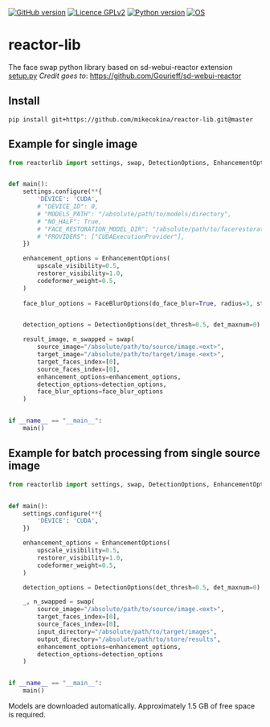 [![GitHub version](https://img.shields.io/badge/version-0.1.dev0-yellow.svg)](https://github.com/mikecokina/reactor-lib)
[![Licence GPLv2](https://img.shields.io/badge/license-GNU/GPLv3-blue.svg)](https://www.gnu.org/licenses/gpl-3.0.html)
[![Python version](https://img.shields.io/badge/python-3.10|3.11-orange.svg)](https://www.python.org/doc/versions/)
[![OS](https://img.shields.io/badge/os-Linux-magenta.svg)](https://www.gnu.org/gnu/linux-and-gnu.html)


# reactor-lib

The face swap python library based on sd-webui-reactor extension 
[setup.py](setup.py)
*Credit goes to*: https://github.com/Gourieff/sd-webui-reactor

## Install

`pip install git+https://github.com/mikecokina/reactor-lib.git@master`


## Example for single image

```python
from reactorlib import settings, swap, DetectionOptions, EnhancementOptions, FaceBlurOptions


def main():
    settings.configure(**{
        'DEVICE': 'CUDA',
        # "DEVICE_ID": 0,
        # "MODELS_PATH": "/absolute/path/to/models/directory",
        # "NO_HALF": True,
        # "FACE_RESTORATION_MODEL_DIR": "/absolute/path/to/facerestoration/model/directory",
        # "PROVIDERS": ["CUDAExecutionProvider"],
    })

    enhancement_options = EnhancementOptions(
        upscale_visibility=0.5,
        restorer_visibility=1.0,
        codeformer_weight=0.5,
    )
    
    face_blur_options = FaceBlurOptions(do_face_blur=True, radius=3, strength=0.3)


    detection_options = DetectionOptions(det_thresh=0.5, det_maxnum=0)

    result_image, n_swapped = swap(
        source_image="/absolute/path/to/source/image.<ext>",
        target_image="/absolute/path/to/target/image.<ext>",
        target_faces_index=[0],
        source_faces_index=[0],
        enhancement_options=enhancement_options,
        detection_options=detection_options,
        face_blur_options=face_blur_options
    )


if __name__ == "__main__":
    main()
```


## Example for batch processing from single source image

```python
from reactorlib import settings, swap, DetectionOptions, EnhancementOptions


def main():
    settings.configure(**{
        'DEVICE': 'CUDA',
    })

    enhancement_options = EnhancementOptions(
        upscale_visibility=0.5,
        restorer_visibility=1.0,
        codeformer_weight=0.5,
    )

    detection_options = DetectionOptions(det_thresh=0.5, det_maxnum=0)

    _, n_swapped = swap(
        source_image="/absolute/path/to/source/image.<ext>",
        target_faces_index=[0],
        source_faces_index=[0],
        input_directory="/absolute/path/to/target/images",
        output_directory="/absolute/path/to/store/results",
        enhancement_options=enhancement_options,
        detection_options=detection_options
    )


if __name__ == "__main__":
    main()
```

Models are downloaded automatically. Approximately 1.5 GB of free space is required.